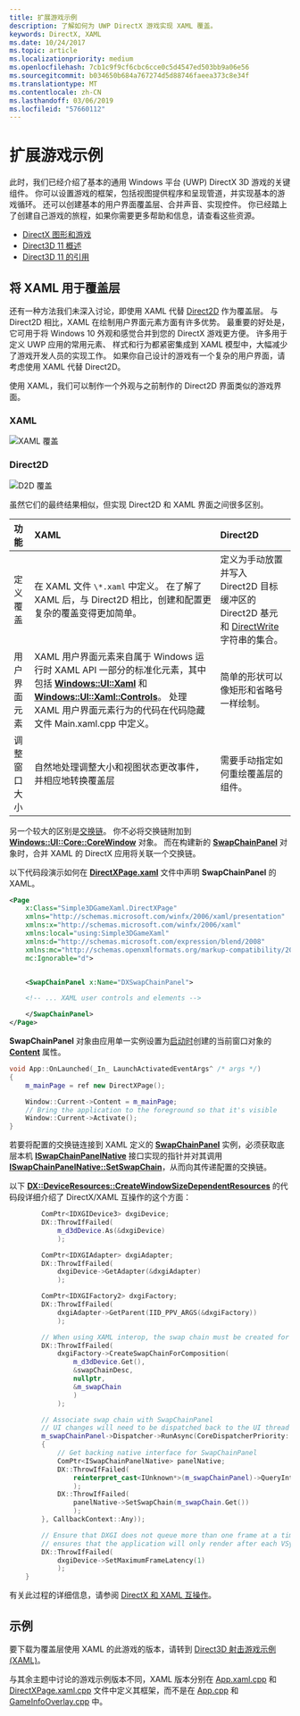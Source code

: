 ```yaml
---
title: 扩展游戏示例
description: 了解如何为 UWP DirectX 游戏实现 XAML 覆盖。
keywords: DirectX, XAML
ms.date: 10/24/2017
ms.topic: article
ms.localizationpriority: medium
ms.openlocfilehash: 7cb1c9f9cf6cbc6cce0c5d4547ed503bb9a06e56
ms.sourcegitcommit: b034650b684a767274d5d88746faeea373c8e34f
ms.translationtype: MT
ms.contentlocale: zh-CN
ms.lasthandoff: 03/06/2019
ms.locfileid: "57660112"
---
```

# <a name="extend-the-game-sample"></a>扩展游戏示例

此时，我们已经介绍了基本的通用 Windows 平台 (UWP) DirectX 3D 游戏的关键组件。 你可以设置游戏的框架，包括视图提供程序和呈现管道，并实现基本的游戏循环。 还可以创建基本的用户界面覆盖层、合并声音、实现控件。 你已经踏上了创建自己游戏的旅程，如果你需要更多帮助和信息，请查看这些资源。

-   [DirectX 图形和游戏](https://msdn.microsoft.com/library/windows/desktop/ee663274)
-   [Direct3D 11 概述](https://msdn.microsoft.com/library/windows/desktop/ff476345)
-   [Direct3D 11 的引用](https://msdn.microsoft.com/library/windows/desktop/ff476147)

## <a name="using-xaml-for-the-overlay"></a>将 XAML 用于覆盖层


还有一种方法我们未深入讨论，即使用 XAML 代替 [Direct2D](https://msdn.microsoft.com/library/windows/desktop/dd370990) 作为覆盖层。 与 Direct2D 相比，XAML 在绘制用户界面元素方面有许多优势。 最重要的好处是，它可用于将 Windows 10 外观和感觉合并到您的 DirectX 游戏更方便。 许多用于定义 UWP 应用的常用元素、 样式和行为都紧密集成到 XAML 模型中，大幅减少了游戏开发人员的实现工作。 如果你自己设计的游戏有一个复杂的用户界面，请考虑使用 XAML 代替 Direct2D。

使用 XAML，我们可以制作一个外观与之前制作的 Direct2D 界面类似的游戏界面。

### <a name="xaml"></a>XAML
![XAML 覆盖](./images/simple-dx-game-extend-xaml.PNG)

### <a name="direct2d"></a>Direct2D
![D2D 覆盖](./images/simple-dx-game-extend-d2d.PNG)

虽然它们的最终结果相似，但实现 Direct2D 和 XAML 界面之间很多区别。

功能 | XAML| Direct2D
:----------|:----------- | :-----------
定义覆盖 | 在 XAML 文件 `\*.xaml` 中定义。 在了解了 XAML 后，与 Direct2D 相比，创建和配置更复杂的覆盖变得更加简单。| 定义为手动放置并写入 Direct2D 目标缓冲区的 Direct2D 基元和 [DirectWrite](https://msdn.microsoft.com/library/windows/desktop/dd368038) 字符串的集合。 
用户界面元素 | XAML 用户界面元素来自属于 Windows 运行时 XAML API 一部分的标准化元素，其中包括 [**Windows::UI::Xaml**](https://msdn.microsoft.com/library/windows/apps/br209045) 和 [**Windows::UI::Xaml::Controls**](https://msdn.microsoft.com/library/windows/apps/br227716)。 处理 XAML 用户界面元素行为的代码在代码隐藏文件 Main.xaml.cpp 中定义。 | 简单的形状可以像矩形和省略号一样绘制。
调整窗口大小 | 自然地处理调整大小和视图状态更改事件，并相应地转换覆盖层 | 需要手动指定如何重绘覆盖层的组件。


另一个较大的区别是[交换链](https://docs.microsoft.com/windows/uwp/graphics-concepts/swap-chains)。 你不必将交换链附加到 [**Windows::UI::Core::CoreWindow**](https://docs.microsoft.com/uwp/api/windows.ui.core.corewindow) 对象。 而在构建新的 [**SwapChainPanel**](https://docs.microsoft.com/uwp/api/windows.ui.xaml.controls.swapchainpanel) 对象时，合并 XAML 的 DirectX 应用将关联一个交换链。 

以下代码段演示如何在 [**DirectXPage.xaml**](https://github.com/Microsoft/Windows-universal-samples/blob/6370138b150ca8a34ff86de376ab6408c5587f5d/Samples/Simple3DGameXaml/cpp/DirectXPage.xaml) 文件中声明 **SwapChainPanel** 的 XAML。
```xml
<Page
    x:Class="Simple3DGameXaml.DirectXPage"
    xmlns="http://schemas.microsoft.com/winfx/2006/xaml/presentation"
    xmlns:x="http://schemas.microsoft.com/winfx/2006/xaml"
    xmlns:local="using:Simple3DGameXaml"
    xmlns:d="http://schemas.microsoft.com/expression/blend/2008"
    xmlns:mc="http://schemas.openxmlformats.org/markup-compatibility/2006"
    mc:Ignorable="d">


    <SwapChainPanel x:Name="DXSwapChainPanel">

    <!-- ... XAML user controls and elements -->

    </SwapChainPanel>
</Page>
```

**SwapChainPanel** 对象由应用单一实例设置为[启动时](https://github.com/Microsoft/Windows-universal-samples/blob/6370138b150ca8a34ff86de376ab6408c5587f5d/Samples/Simple3DGameXaml/cpp/App.xaml.cpp#L45-L51)创建的当前窗口对象的 [**Content**](https://docs.microsoft.com/uwp/api/Windows.UI.Xaml.Window.Content) 属性。

```cpp
void App::OnLaunched(_In_ LaunchActivatedEventArgs^ /* args */)
{
    m_mainPage = ref new DirectXPage();

    Window::Current->Content = m_mainPage;
    // Bring the application to the foreground so that it's visible
    Window::Current->Activate();
}
```


若要将配置的交换链连接到 XAML 定义的 [**SwapChainPanel**](https://docs.microsoft.com/uwp/api/Windows.UI.Xaml.Controls.SwapChainPanel) 实例，必须获取底层本机 [**ISwapChainPanelNative**](https://msdn.microsoft.com/library/dn302143) 接口实现的指针并对其调用 [**ISwapChainPanelNative::SetSwapChain**](https://msdn.microsoft.com/library/windows/desktop/dn302144)，从而向其传递配置的交换链。 

以下 [**DX::DeviceResources::CreateWindowSizeDependentResources**](https://github.com/Microsoft/Windows-universal-samples/blob/6370138b150ca8a34ff86de376ab6408c5587f5d/Samples/Simple3DGameXaml/cpp/Common/DeviceResources.cpp#L218-L521) 的代码段详细介绍了 DirectX/XAML 互操作的这个方面：

```cpp
        ComPtr<IDXGIDevice3> dxgiDevice;
        DX::ThrowIfFailed(
            m_d3dDevice.As(&dxgiDevice)
            );

        ComPtr<IDXGIAdapter> dxgiAdapter;
        DX::ThrowIfFailed(
            dxgiDevice->GetAdapter(&dxgiAdapter)
            );

        ComPtr<IDXGIFactory2> dxgiFactory;
        DX::ThrowIfFailed(
            dxgiAdapter->GetParent(IID_PPV_ARGS(&dxgiFactory))
            );

        // When using XAML interop, the swap chain must be created for composition.
        DX::ThrowIfFailed(
            dxgiFactory->CreateSwapChainForComposition(
                m_d3dDevice.Get(),
                &swapChainDesc,
                nullptr,
                &m_swapChain
                )
            );

        // Associate swap chain with SwapChainPanel
        // UI changes will need to be dispatched back to the UI thread
        m_swapChainPanel->Dispatcher->RunAsync(CoreDispatcherPriority::High, ref new DispatchedHandler([=]()
        {
            // Get backing native interface for SwapChainPanel
            ComPtr<ISwapChainPanelNative> panelNative;
            DX::ThrowIfFailed(
                reinterpret_cast<IUnknown*>(m_swapChainPanel)->QueryInterface(IID_PPV_ARGS(&panelNative))
                );
            DX::ThrowIfFailed(
                panelNative->SetSwapChain(m_swapChain.Get())
                );
        }, CallbackContext::Any));

        // Ensure that DXGI does not queue more than one frame at a time. This both reduces latency and
        // ensures that the application will only render after each VSync, minimizing power consumption.
        DX::ThrowIfFailed(
            dxgiDevice->SetMaximumFrameLatency(1)
            );
    }
```

有关此过程的详细信息，请参阅 [DirectX 和 XAML 互操作](directx-and-xaml-interop.md)。

## <a name="sample"></a>示例

要下载为覆盖层使用 XAML 的此游戏的版本，请转到 [Direct3D 射击游戏示例 (XAML)](https://github.com/Microsoft/Windows-universal-samples/tree/master/Samples/Simple3DGameXaml)。


与其余主题中讨论的游戏示例版本不同，XAML 版本分别在 [App.xaml.cpp](https://github.com/Microsoft/Windows-universal-samples/blob/6370138b150ca8a34ff86de376ab6408c5587f5d/Samples/Simple3DGameXaml/cpp/App.xaml.cpp) 和 [DirectXPage.xaml.cpp](https://github.com/Microsoft/Windows-universal-samples/blob/6370138b150ca8a34ff86de376ab6408c5587f5d/Samples/Simple3DGameXaml/cpp/DirectXPage.xaml.cpp) 文件中定义其框架，而不是在 [App.cpp](https://github.com/Microsoft/Windows-universal-samples/blob/6370138b150ca8a34ff86de376ab6408c5587f5d/Samples/Simple3DGameDX/cpp/App.cpp) 和 [GameInfoOverlay.cpp](https://github.com/Microsoft/Windows-universal-samples/blob/6370138b150ca8a34ff86de376ab6408c5587f5d/Samples/Simple3DGameDX/cpp/GameInfoOverlay.cpp) 中。